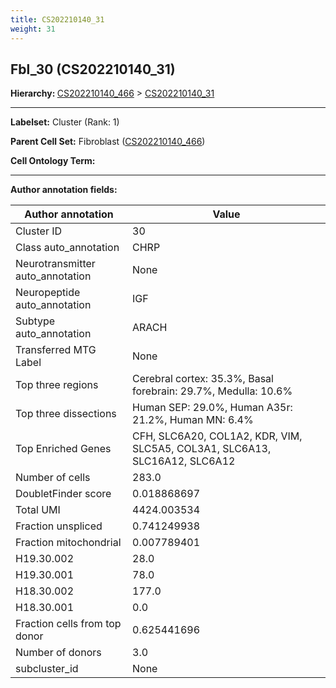 ```yaml
---
title: CS202210140_31
weight: 31
---
```

## Fbl_30 (CS202210140_31)
<b>Hierarchy: </b>
[CS202210140_466](https://purl.brain-bican.org/taxonomy/CS202210140#CS202210140_466) >
[CS202210140_31](https://purl.brain-bican.org/taxonomy/CS202210140#CS202210140_31)

---


**Labelset:** Cluster (Rank: 1)

**Parent Cell Set:** Fibroblast ([CS202210140_466](https://purl.brain-bican.org/taxonomy/CS202210140#CS202210140_466))



**Cell Ontology Term:** 

[MARKER GENES.]: #


---

[TRANSFERRED ANNOTATIONS.]: #


[AUTHOR ANNOTATION FIELDS.]: #


**Author annotation fields:**

| Author annotation | Value |
|-------------------|-------|
|Cluster ID|30|
|Class auto_annotation|CHRP|
|Neurotransmitter auto_annotation|None|
|Neuropeptide auto_annotation|IGF|
|Subtype auto_annotation|ARACH|
|Transferred MTG Label|None|
|Top three regions|Cerebral cortex: 35.3%, Basal forebrain: 29.7%, Medulla: 10.6%|
|Top three dissections|Human SEP: 29.0%, Human A35r: 21.2%, Human MN: 6.4%|
|Top Enriched Genes|CFH, SLC6A20, COL1A2, KDR, VIM, SLC5A5, COL3A1, SLC6A13, SLC16A12, SLC6A12|
|Number of cells|283.0|
|DoubletFinder score|0.018868697|
|Total UMI|4424.003534|
|Fraction unspliced|0.741249938|
|Fraction mitochondrial|0.007789401|
|H19.30.002|28.0|
|H19.30.001|78.0|
|H18.30.002|177.0|
|H18.30.001|0.0|
|Fraction cells from top donor|0.625441696|
|Number of donors|3.0|
|subcluster_id|None|
